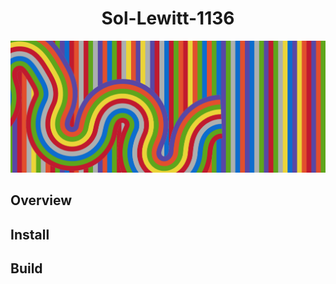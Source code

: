 <div  align="center">

# Sol-Lewitt-1136

<img width="600px" src="docs/imgs/header.png">

</div>

## Overview

## Install

## Build
